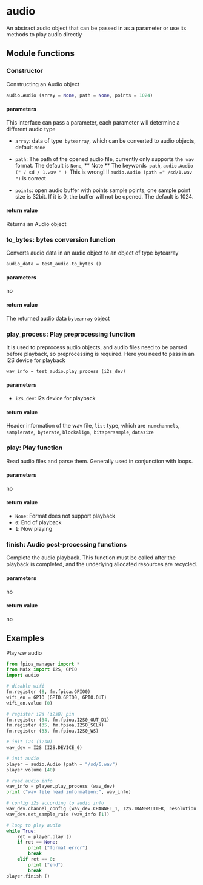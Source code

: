 audio
=============

An abstract audio object that can be passed in as a parameter or use its methods to play audio directly

## Module functions

###  Constructor

Constructing an Audio object

```python
audio.Audio (array = None, path = None, points = 1024)
```

#### parameters

This interface can pass a parameter, each parameter will determine a different audio type

* `array`: data of type` bytearray`, which can be converted to audio objects, default `None`

* `path`: The path of the opened audio file, currently only supports the` wav` format. The default is `None`, ** Note ** The keywords` path`, `audio.Audio (" / sd / 1.wav " ) `This is wrong! !! `audio.Audio (path =" /sd/1.wav ")` is correct

* `points`: open audio buffer with points sample points, one sample point size is 32bit. If it is 0, the buffer will not be opened. The default is 1024.

####  return value

Returns an Audio object


### to_bytes: bytes conversion function

Converts audio data in an audio object to an object of type bytearray

```
audio_data = test_audio.to_bytes ()
```

#### parameters

no

####  return value

The returned audio data `bytearray` object


### play_process: Play preprocessing function

It is used to preprocess audio objects, and audio files need to be parsed before playback, so preprocessing is required. Here you need to pass in an I2S device for playback

```
wav_info = test_audio.play_process (i2s_dev)
```

#### parameters

* `i2s_dev`: i2s device for playback


####  return value

Header information of the wav file, `list` type, which are` numchannels`, `samplerate`,` byterate`, `blockalign`,` bitspersample`, `datasize`

### play: Play function

Read audio files and parse them. Generally used in conjunction with loops.


#### parameters

no


####  return value

* `None`: Format does not support playback
* `0`: End of playback
* `1`: Now playing

### finish: Audio post-processing functions

Complete the audio playback. This function must be called after the playback is completed, and the underlying allocated resources are recycled.


#### parameters

no

####  return value

no

## Examples

Play `wav` audio

```python
from fpioa_manager import *
from Maix import I2S, GPIO
import audio

# disable wifi
fm.register (8, fm.fpioa.GPIO0)
wifi_en = GPIO (GPIO.GPIO0, GPIO.OUT)
wifi_en.value (0)

# register i2s (i2s0) pin
fm.register (34, fm.fpioa.I2S0_OUT_D1)
fm.register (35, fm.fpioa.I2S0_SCLK)
fm.register (33, fm.fpioa.I2S0_WS)

# init i2s (i2s0)
wav_dev = I2S (I2S.DEVICE_0)

# init audio
player = audio.Audio (path = "/sd/6.wav")
player.volume (40)

# read audio info
wav_info = player.play_process (wav_dev)
print ("wav file head information:", wav_info)

# config i2s according to audio info
wav_dev.channel_config (wav_dev.CHANNEL_1, I2S.TRANSMITTER, resolution = I2S.RESOLUTION_16_BIT, cycles = I2S.SCLK_CYCLES_32, align_mode = I2S.RIGHT_JUSTIFYING_MODE)
wav_dev.set_sample_rate (wav_info [1])

# loop to play audio
while True:
    ret = player.play ()
    if ret == None:
        print ("format error")
        break
    elif ret == 0:
        print ("end")
        break
player.finish ()
```
